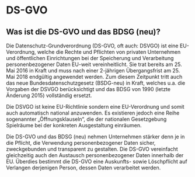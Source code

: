 # DS-GVO

## Was ist die DS-GVO und das BDSG (neu)?

Die Datenschutz-Grundverordnung (DS-GVO, oft auch: DSVGO) ist eine EU-Verordnung, welche die Rechte und Pflichten von privaten Unternehmen und öffentlichen Einrichtungen bei der Speicherung und Verarbeitung personenbezogener Daten EU-weit vereinheitlicht. Sie trat bereits am 25. Mai 2016 in Kraft und muss nach einer 2-jährigen Übergangsfrist am 25. Mai 2018 endgültig angewendet werden. Zum diesem Zeitpunkt tritt auch das neue Bundesdatenschutzgesetz (BSDG-neu) in Kraft, welches u.a. die Vorgaben der DSVGO berücksichtigt und das BDSG von 1990 (letzte Änderung 2015) vollständig ersetzt.

Die DSVGO ist keine EU-Richtlinie sondern eine EU-Verordnung und somit auch automatisch national anzuwenden. Es existieren jedoch eine Reihe sogenannter „Öffnungsklauseln“, die der nationalen Gesetzgebung Spielräume bei der konkreten Ausgestaltung einräumen.

Die DS-GVO und das BDSG (neu) nehmen Unternehmen stärker denn je in die Pflicht, die Verwendung personenbezogener Daten sicher, zweckgebunden und transparent zu gestalten. Die DS-GVO vereinfacht gleichzeitig auch den Austausch personenbezogener Daten innerhalb der EU. Überdies bestimmt die DS-GVO eine Auskunfts- sowie Löschpflicht auf Verlangen derjenigen Person, dessen Daten verarbeitet werden.
